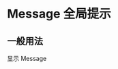 # Message 全局提示

## 一般用法

<ivy-button type="primary" id="btn">显示 Message</ivy-button>

<script setup>
import { onMounted } from 'vue';
onMounted(()=>{
    document.getElementById('btn').addEventListener('click', ()=>{
        $message.show({message: '这是测试内容'})
    })
})
</script>
